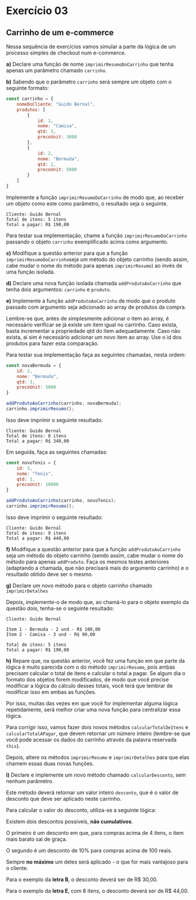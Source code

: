 # Exercício 03

## Carrinho de um e-commerce

Nessa sequência de exercícios vamos simular a parte da lógica de um processo simples de checkout num e-commerce.

**a)** Declare uma função de nome `imprimirResumoDoCarrinho` que tenha apenas um parâmetro chamado `carrinho`.

**b)** Sabendo que o parâmetro `carrinho` será sempre um objeto com o seguinte formato:

```javascript
const carrinho = {
    nomeDoCliente: "Guido Bernal",
    produtos: [
        {
            id: 1,
            nome: "Camisa",
            qtd: 3,
            precoUnit: 3000
        },
        {
            id: 2,
            nome: "Bermuda",
            qtd: 2,
            precoUnit: 5000
        }
    ]
}
```

Implemente a função `imprimirResumoDoCarrinho` de modo que, ao receber um objeto como este como parâmetro, o resultado seja o seguinte.

```
Cliente: Guido Bernal
Total de itens: 5 itens
Total a pagar: R$ 190,00
```

Para testar sua implementação, chame a função `imprimirResumoDoCarrinho` passando o objeto `carrinho` exemplificado acima como argumento.

**c)** Modifique a questão anterior para que a função `imprimirResumoDoCarrinho`seja um método do objeto carrinho (sendo assim, cabe mudar o nome do método para apenas `imprimirResumo`) ao invés de uma função isolada.

**d)** Declare uma nova função isolada chamada `addProdutoAoCarrinho` que tenha dois argumentos: `carrinho` e `produto`.

**e)** Implemente a função `addProdutoAoCarrinho` de modo que o produto passado com argumento seja adicionado ao array de produtos da compra.

Lembre-se que, antes de simplesmente adicionar o item ao array, é necessário verificar se já existe um item igual no carrinho. Caso exista, basta incrementar a propriedade qtd do item adequadamente. Caso não exista, aí sim é necessário adicionar um novo item ao array. Use o id dos produtos para fazer esta comparação.

Para testar sua implementação faça as seguintes chamadas, nesta ordem:

```javascript
const novaBermuda = {
    id: 2,
    nome: "Bermuda",
    qtd: 3,
    precoUnit: 5000
}

addProdutoAoCarrinho(carrinho, novaBermuda);
carrinho.imprimirResumo();
```

Isso deve imprimir o seguinte resultado:

```
Cliente: Guido Bernal
Total de itens: 8 itens
Total a pagar: R$ 340,00
```

Em seguida, faça as seguintes chamadas:

```javascript
const novoTenis = {
    id: 3,
    nome: "Tenis",
    qtd: 1,
    precoUnit: 10000
}

addProdutoAoCarrinho(carrinho, novoTenis);
carrinho.imprimirResumo();
```

Isso deve imprimir o seguinte resultado:

```
Cliente: Guido Bernal
Total de itens: 9 itens
Total a pagar: R$ 440,00
```

**f)** Modifique a questão anterior para que a função `addProdutoAoCarrinho` seja um método do objeto carrinho (sendo assim, cabe mudar o nome do método para apenas `addProduto`. Faça os mesmos testes anteriores (adaptando a chamada, que não precisará mais do argumento carrinho) e o resultado obtido deve ser o mesmo.

**g)** Declare um novo método para o objeto carrinho chamado `imprimirDetalhes`

Depois, implemente-o de modo que, ao chamá-lo para o objeto exemplo da questão dois, tenha-se o seguinte resultado:

```
Cliente: Guido Bernal

Item 1 - Bermuda - 2 und - R$ 100,00
Item 2 - Camisa - 3 und - R$ 90,00

Total de itens: 5 itens
Total a pagar: R$ 190,00
```

**h)** Repare que, na questão anterior, você fez uma função em que parte da lógica é muito parecida com o do método `imprimirResumo`, pois ambas precisam calcular o total de itens e calcular o total a pagar. Se algum dia o formato dos objetos forem modificados, de modo que você precise modificar a lógica do cálculo desses totais, você terá que lembrar de modificar isso em ambas as funções.

Por isso, muitas das vezes em que você for implementar alguma lógica repetidamente, será melhor criar uma nova função para centralizar essa lógica.

Para corrigir isso, vamos fazer dois novos métodos `calcularTotalDeItens` e `calcularTotalAPagar`, que devem retornar um número inteiro (lembre-se que você pode acessar os dados do carrinho através da palavra reservada `this`).

Depois, altere os métodos `imprimirResumo` e `imprimirDetalhes` para que elas chamem essas duas novas funções.

**i)** Declare e implemente um novo método chamado `calcularDesconto`, sem nenhum parâmetro.

Este método deverá retornar um valor inteiro `desconto`, que é o valor de desconto que deve ser aplicado neste carrinho.

Para calcular o valor do desconto, utiliza-se a seguinte lógica:

Existem dois descontos possíveis, **não cumulativos**.

O primeiro é um desconto em que, para compras acima de 4 itens, o item mais barato sai de graça.

O segundo é um desconto de 10% para compras acima de 100 reais.

Sempre **no máximo** um deles será aplicado - o que for mais vantajoso para o cliente.

Para o exemplo da **letra B**, o desconto deverá ser de R$ 30,00.

Para o exemplo da **letra E**, com 8 itens, o desconto deverá ser de R$ 44,00.
